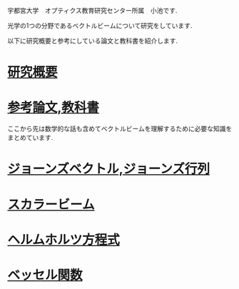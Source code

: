宇都宮大学　オプティクス教育研究センター所属　小池です.

光学の1つの分野であるベクトルビームについて研究をしています.

以下に研究概要と参考にしている論文と教科書を紹介します.

# [研究概要](https://github.com/sk0ik/summary/blob/main/README.md)

# [参考論文,教科書](https://github.com/sk0ik/paper/blob/main/paper.md)

ここから先は数学的な話も含めてベクトルビームを理解するために必要な知識をまとめています.

# [ジョーンズベクトル,ジョーンズ行列](https://github.com/sk0ik/jones_vector_matrix/tree/main)

# [スカラービーム](https://github.com/sk0ik/scalar_beam)

# [ヘルムホルツ方程式](https://github.com/sk0ik/helmholtz_equation/tree/main)

# [ベッセル関数](https://github.com/sk0ik/bessel_function/tree/main)
